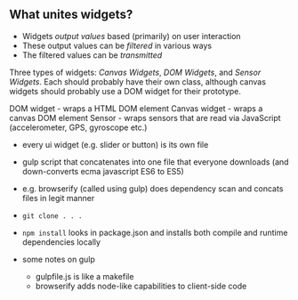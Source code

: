 What unites widgets?
--------------------

* Widgets _output values_ based (primarily) on user interaction
* These output values can be _filtered_ in various ways
* The filtered values can be _transmitted_

Three types of widgets: _Canvas Widgets_, _DOM Widgets_, and _Sensor Widgets_. Each should probably have their own class, although canvas widgets should probably use a DOM widget for their prototype.

DOM widget    - wraps a HTML DOM element
Canvas widget - wraps a canvas DOM element
Sensor        - wraps sensors that are read via JavaScript (accelerometer, GPS, gyroscope etc.) 

* every ui widget (e.g. slider or button) is its own file
* gulp script that concatenates into one file that everyone downloads (and down-converts ecma javascript ES6 to ES5)
* e.g. browserify (called using gulp) does dependency scan and concats files in legit manner

* `git clone . . .`
* `npm install` looks in package.json and installs both compile and runtime dependencies locally

* some notes on gulp
	* gulpfile.js is like a makefile
	* browserify adds node-like capabilities to client-side code
